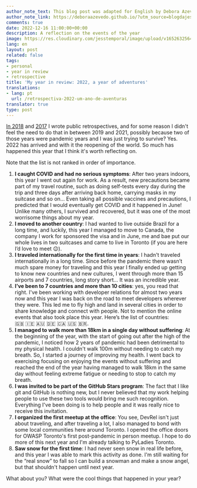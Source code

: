 ```yaml
---
author_note_text: This blog post was adapted for English by Debora Azevedo.
author_note_link: https://deboraazevedo.github.io/?utm_source=blogdajess
comments: true
date: 2022-12-16 11:00:00+00:00
description: A reflection on the events of the year
image: https://res.cloudinary.com/jesstemporal/image/upload/v1652632564/covers/personal_hjhwwt.png
lang: en
layout: post
related: false
tags:
- personal
- year in review
- retrospective
title: 'My year in review: 2022, a year of adventures'
translations:
- lang: pt
  url: /retrospectiva-2022-um-ano-de-aventuras
translator: true
type: post
---
```


[In 2018](https://jtemporal.com/retrospectiva-2018/) and [2017](https://jtemporal.com/retrospectiva-2017/)  I wrote public retrospectives, and for some reason I didn't feel the need to do that in between 2019 and 2021, possibly because two of those years were pandemic years and I was just trying to survive? Yes. 2022 has arrived and with it the reopening of the world. So much has happened this year that I think it's worth reflecting on.

Note that the list is not ranked in order of importance.

1. **I caught COVID and had no serious symptoms**: After two years indoors, this year I went out again for work. As a result, new precautions became part of my travel routine, such as doing self-tests every day during the trip and three days after arriving back home, carrying masks in my suitcase and so on… Even taking all possible vaccines and precautions, I predicted that I would eventually get COVID and it happened in June! Unlike many others, I survived and recovered, but it was one of the most worrisome things about my year.
2. **I moved to another country**: I had wanted to live outside Brazil for a long time, and luckily, this year I managed to move to Canada, the company I work for sponsored the visa and in June, me and bae put our whole lives in two suitcases and came to live in Toronto (if you are here I’d love to meet 😉).
3. **I traveled internationally for the first time in years**: I hadn't traveled internationally in a long time. Since before the pandemic there wasn’t much spare money for traveling and this year I finally ended up getting to know new countries and new cultures, I went through more than 15 airports and 7 countries, long story short… It was an incredible year.
4. **I’ve been to 7 countries and more than 10 cities**: yes, you read that right. I've been working with developer relations for almost two years now and this year I was back on the road to meet developers wherever they were. This led me to fly high and land in several cities in order to share knowledge and connect with people. Not to mention the online events that also took place this year. Here’s the list of countries: 🇬🇧 🇮🇪 🇦🇺 🇩🇪 🇨🇦 🇺🇸 🇧🇷.
5. **I managed to walk more than 18km in a single day without suffering**: At the beginning of the year, with the start of going out after the high of the pandemic, I noticed how 2 years of  pandemic had been detrimental to my physical health. I couldn't walk 100m without needing to catch my breath. So, I started a journey of improving my health. I went back to exercising focusing on enjoying the events without suffering and reached the end of the year having managed to walk 18km in the same day without feeling extreme fatigue or needing to stop to catch my breath.
6. **I was invited to be part of the GitHub Stars program**: The fact that I like git and GitHub is nothing new, but I never believed that my work helping people to use these two tools would bring me such recognition. Everything I've been doing is to help people and it was really nice to receive this invitation.
7. **I organized the first meetup at the office**: You see, DevRel isn't just about traveling, and after traveling a lot, I also managed to bond with some local communities here around Toronto. I opened the office doors for OWASP Toronto's first post-pandemic in person  meetup. I hope to do more of this next year and I'm already talking to PyLadies Toronto.
8. **Saw snow for the first time**: I had never seen snow in real life before, and this year I was able to mark this activity as done. I'm still waiting for the “real snow” to fall so I can build a snowman and make a snow angel, but that shouldn't happen until next year.

What about you? What were the cool things that happened in your year?